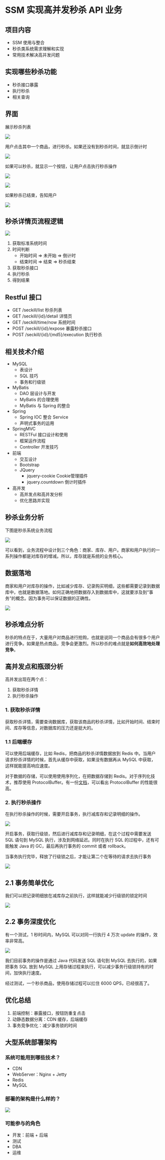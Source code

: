 # SSM 实现高并发秒杀 API 业务

## 项目内容

- SSM 使用与整合
- 秒杀类系统需求理解和实现
- 常用技术解决高并发问题

## 实现哪些秒杀功能

- 秒杀接口暴露
- 执行秒杀
- 相关查询

## 界面

展示秒杀列表

![](image/seckill_list.png)

用户点击其中一个商品，进行秒杀。如果还没有到秒杀时间，就显示倒计时

![](image/downton.png)

如果可以秒杀，就显示一个按钮，让用户点击执行秒杀操作

![](image/can_seckill.png)

![](image/seckill_ok.png)

如果秒杀已结束，告知用户

![](image/close.png)

## 秒杀详情页流程逻辑

![](image/详情页业务流程.png)

1. 获取标准系统时间
2. 时间判断
   - 开始时间 => 未开始 => 倒计时
   - 结束时间 => 结束 => 秒杀结束
3. 获取秒杀接口
4. 执行秒杀
5. 得到结果

## Restful 接口

- GET /seckill/list 秒杀列表
- GET /seckill/{id}/detail 详情页
- GET /seckill/time/now 系统时间
- POST /seckill/{id}/expose 暴露秒杀接口
- POST /seckill/{id}/{md5}/execution 执行秒杀

## 相关技术介绍

- MySQL
  - 表设计
  - SQL 技巧
  - 事务和行级锁
- MyBatis
  - DAO 层设计与开发
  - MyBatis 的合理使用
  - MyBatis 与 Spring 的整合
- Spring
  - Spring IOC 整合 Service
  - 声明式事务的运用
- SpringMVC
  - RESTFul 接口设计和使用
  - 框架运作流程
  - Controller 开发技巧
- 前端
  - 交互设计
  - Bootstrap
  - JQuery
    - jquery-cookie Cookie管理插件
    - jquery.countdown 倒计时插件
- 高并发
  - 高并发点和高并发分析
  - 优化思路并实现

## 秒杀业务分析

下图是秒杀系统业务流程

![](image/秒杀系统业务流程.png)

可以看到，业务流程中设计到三个角色：商家、库存、用户。商家和用户执行的一系列操作都是对库存的增减。所以，库存就是系统的业务核心。

## 数据落地

商家和用户对库存的操作，比如减少库存、记录购买明细，这些都需要记录到数据库中，也就是数据落地。如何正确地把数据存入到数据库中，这就要涉及到“事务”的概念。因为事务可以保证数据的正确性。

![](./image/数据落地.png)

## 秒杀难点分析

秒杀的特点在于，大量用户对商品进行抢购，也就是说同一个商品会有很多个用户进行竞争。如果是热点商品，竞争会更激烈。所以秒杀的难点就是**如何高效地处理竞争**。

## 高并发点和瓶颈分析

高并发出现在两个点：

1. 获取秒杀详情
2. 执行秒杀操作

### 1. 获取秒杀详情

获取秒杀详情，需要查询数据库，获取该商品的秒杀详情，比如开始时间、结束时间、库存等信息，对数据库的压力还是挺大的。

### 1.1 后端缓存

可以使用后端缓存，比如 Redis，把商品的秒杀详情数据放到 Redis 中。当用户请求秒杀详情的时候，首先从缓存中获取，如果没有数据再从 MySQL 中获取，这样就能提高响应速度。

对于数据的存储，可以使用使用序列化，在把数据存储到 Redis。对于序列化技术，推荐使用 ProtocolBuffer。有一份[文档](https://github.com/eishay/jvm-serializers/wiki)，可以看出 ProtocolBuffer 的性能很高。

### 2. 执行秒杀操作

在执行秒杀操作的时候，需要开启事务，执行减库存和记录明细的操作。

![](image/pingjing.png)

开启事务，获取行级锁，然后进行减库存和记录明细，在这个过程中需要发送 SQL 语句到 MySQL 执行，涉及到网络延迟。同时在执行 SQL 的过程中，还有可能触发 Java 的 GC，最后再执行事务的 commit 或者 rollback。

当事务执行完毕，释放了行级锁之后，才能让第二个在等待的请求去执行事务

![](image/row_lock.png)

## 2.1 事务简单优化

我们可以把记录明细放在减库存之前执行，这样就能减少行级锁的锁定时间

![](image/simple_row_lock.png)

## 2.2 事务深度优化

有一个测试，1 秒时间内，MySQL 可以对同一行执行 4 万次 update 的操作，效率非常高。

![](image/qps.png)

我们目前事务的操作是通过 Java 代码发送 SQL 语句到 MySQL 去执行的，如果把事务 SQL 放到 MySQL 上用存储过程来执行，可以减少事务行级锁持有的时间，加快执行速度。

经过测试，一个秒杀商品，使用存储过程可以扛住 6000 QPS，已经很高了。

## 优化总结

1. 前端控制：暴露接口，按钮防重复点击
2. 动静态数据分离：CDN 缓存，后端缓存
3. 事务竞争优化：减少事务锁的时间

## 大型系统部署架构

### 系统可能用到哪些技术？

- CDN
- WebServer：Nginx + Jetty
- Redis
- MySQL

### 部署的架构是什么样的？

![](image/jiagou.png)

### 可能参与的角色

- 开发：前端 + 后端
- 测试
- DBA
- 运维